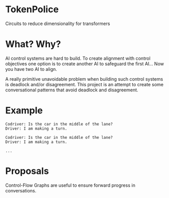 # TokenPolice
Circuits to reduce dimensionality for transformers

# What? Why?
AI control systems are hard to build.
To create alignment with control objectives one option is to create another AI to safeguard the first AI...
Now you have two AI to align.

A really primitive unavoidable problem when building such control systems is deadlock and/or disagreement.
This project is an attempt to create some conversational patterns that avoid deadlock and disagreement.

# Example

```
Codriver: Is the car in the middle of the lane?
Driver: I am making a turn.

Codriver: Is the car in the middle of the lane?
Driver: I am making a turn.

...
```

# Proposals

Control-Flow Graphs are useful to ensure forward progress in conversations.
